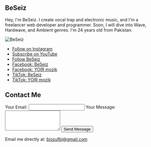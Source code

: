 <!DOCTYPE html>
<html lang="en">
<head>
  <meta charset="UTF-8">
  <meta name="viewport" content="width=device-width, initial-scale=1.0">
  <title>BeSeiz Link Tree</title>
  <link rel="stylesheet" href="styles.css">
</head>
<body>
  <section class="intro-section">
    <div class="name-container">
      <h1 class="name animated">BeSeiz</h1>
    </div>
    <p class="description animated">
      Hey, I'm BeSeiz. I create vocal trap and electronic music, and I'm a freelancer web developer and programmer. Soon, I will dive into Wave, Hardwave, and Ambient genres. I'm 24 years old from Pakistan.
    </p>
    <div class="profile-picture animated">
      <img src="your-profile-picture.jpg" alt="BeSeiz">
    </div>
  </section>

  <section class="links-section">
    <ul class="links-list animated">
      <li><a href="https://www.instagram.com/yoirmusic/">Follow on Instagram</a></li>
      <li><a href="https://youtube.com/@beseiz?si=jRzAIatmzNK_T1pu">Subscribe on YouTube</a></li>
      <li><a href="https://www.instagram.com/be_seiz?igsh=MTBlbWltaHB4cmhxYQ==">Follow BeSeiz</a></li>
      <li><a href="#">Facebook: BeSeiz</a></li>
      <li><a href="#">Facebook: YOIR mozik</a></li>
      <li><a href="#">TikTok: BeSeiz</a></li>
      <li><a href="#">TikTok: YOIR mozik</a></li>
    </ul>
  </section>

  <section class="contact-section animated">
    <h2>Contact Me</h2>
    <form class="contact-form">
      <label for="email">Your Email:</label>
      <input type="email" id="email" name="email" required>
      <label for="message">Your Message:</label>
      <textarea id="message" name="message" rows="4" required></textarea>
      <button type="submit">Send Message</button>
    </form>
    <p>Email me directly at: <a href="mailto:bjozufbj@gmail.com">bjozufbj@gmail.com</a></p>
  </section>
